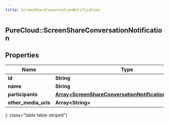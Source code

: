 ```yaml
---
title: ScreenShareConversationNotification
---
```

## PureCloud::ScreenShareConversationNotification

## Properties

|Name | Type | Description | Notes|
|------------ | ------------- | ------------- | -------------|
| **id** | **String** |  | [optional] |
| **name** | **String** |  | [optional] |
| **participants** | [**Array&lt;ScreenShareConversationNotificationParticipants&gt;**](ScreenShareConversationNotificationParticipants.html) |  | [optional] |
| **other_media_uris** | **Array&lt;String&gt;** |  | [optional] |
{: class="table table-striped"}


